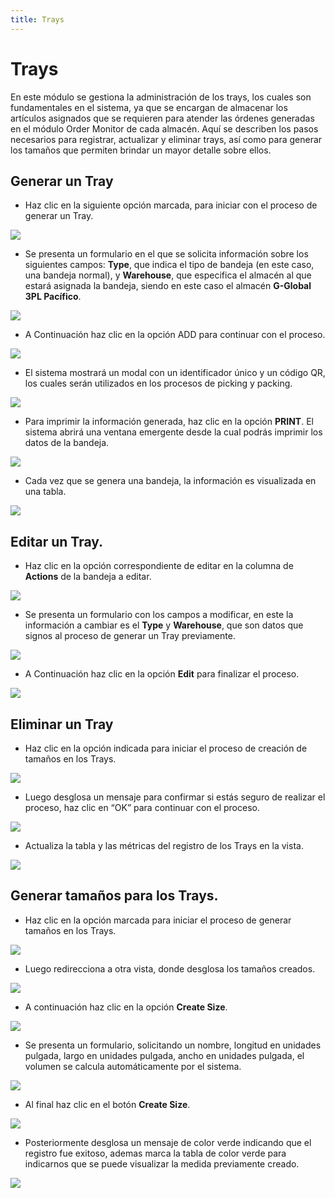 ```yaml
---
title: Trays
---
```


# Trays

En este módulo se gestiona la administración de los trays, los cuales son fundamentales en el sistema, ya que se encargan de almacenar los artículos asignados que se requieren para atender las órdenes generadas en el módulo Order Monitor de cada almacén. Aquí se describen los pasos necesarios para registrar, actualizar y eliminar trays, así como para generar los tamaños que permiten brindar un mayor detalle sobre ellos.

## Generar un Tray 

- Haz clic en la siguiente opción marcada, para iniciar con el proceso de generar un Tray.

![](/img/upload/Traysp1-2025-13-16.png)

- Se presenta un formulario en el que se solicita información sobre los siguientes campos: **Type**, que indica el tipo de bandeja (en este caso, una bandeja normal), y **Warehouse**, que especifica el almacén al que estará asignada la bandeja, siendo en este caso el almacén **G-Global 3PL Pacífico**.

![](/img/upload/Traysp2-2025-13-16.png)

- A Continuación haz clic en la opción  ADD para continuar con el proceso.

![](/img/upload/Traysp3-2025-13-16.png)

- El sistema mostrará un modal con un identificador único y un código QR, los cuales serán utilizados en los procesos de picking y packing.

![](/img/upload/Traysp4-2025-13-16.png)

- Para imprimir la información generada, haz clic en la opción **PRINT**. El sistema abrirá una ventana emergente desde la cual podrás imprimir los datos de la bandeja.

![](/img/upload/Traysp5-2025-13-16.png)

- Cada vez que se genera una bandeja, la información es visualizada en  una tabla.

![](/img/upload/Traysp6-2025-13-16.png)


## Editar un Tray.

- Haz clic en la opción correspondiente de editar en la columna de **Actions** de la bandeja a editar.

![](/img/upload/Traysp7-2025-13-16.png)

- Se presenta un formulario con los campos a modificar, en  este la información a cambiar es el **Type** y **Warehouse**, que son datos que signos al proceso de generar un Tray previamente.

![](/img/upload/Traysp8-2025-13-16.png)

- A Continuación haz clic en la opción **Edit** para finalizar el proceso.

![](/img/upload/Traysp9-2025-13-16.png)

## Eliminar un Tray

- Haz clic en la opción indicada para iniciar el proceso de creación de tamaños en los Trays.

![](/img/upload/Traysp10-2025-13-16.png)

- Luego desglosa un mensaje para confirmar si estás seguro de realizar el proceso, haz clic en “OK” para  continuar con el proceso.

![](/img/upload/Traysp11-2025-13-16.png)

- Actualiza la tabla y las métricas del registro de los Trays en la vista.

![](/img/upload/Traysp12-2025-13-16.png)


## Generar tamaños para los Trays.

- Haz clic en la opción marcada para iniciar el proceso de generar tamaños en los Trays.

![](/img/upload/Traysp13-2025-13-16.png)

- Luego redirecciona a otra vista, donde desglosa los tamaños creados.

![](/img/upload/Traysp14-2025-13-16.png)

- A continuación haz clic en la opción **Create Size**.

![](/img/upload/Traysp15-2025-13-16.png)

- Se presenta un formulario, solicitando un nombre, longitud  en unidades pulgada, largo en unidades pulgada, ancho  en unidades pulgada, el volumen se calcula automáticamente por el sistema.

![](/img/upload/Traysp16-2025-13-16.png)

- Al final haz clic en el botón **Create Size**.

![](/img/upload/Traysp17-2025-13-16.png)

- Posteriormente desglosa un mensaje de color verde indicando que el registro fue exitoso, ademas marca la tabla de color verde para indicarnos que se puede visualizar la medida previamente creado.

![](/img/upload/Traysp18-2025-13-16.png)